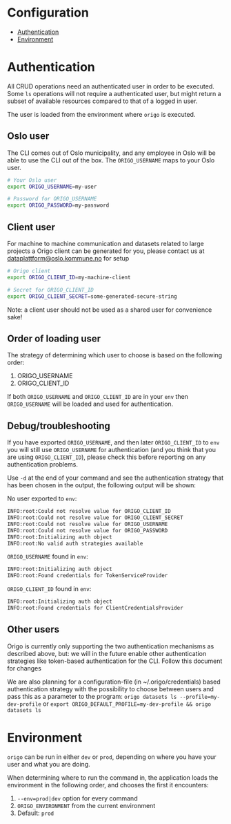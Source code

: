 Configuration
=====

* [Authentication](#authentication)
* [Environment](#environment)

# Authentication
All CRUD operations need an authenticated user in order to be executed. Some `ls` operations will not require a authenticated user, but might return a subset of available resources compared to that of a logged in user.

The user is loaded from the environment where `origo` is executed.

## Oslo user
The CLI comes out of Oslo municipality, and any employee in Oslo will be able to use the CLI out of the box. The `ORIGO_USERNAME` maps to your Oslo user.

```bash
# Your Oslo user
export ORIGO_USERNAME=my-user

# Password for ORIGO_USERNAME
export ORIGO_PASSWORD=my-password
```

## Client user
For machine to machine communication and datasets related to large projects a Origo client can be generated for you, please contact us at [dataplattform@oslo.kommune.no](dataplattform@oslo.kommune.no) for setup
```bash
# Origo client
export ORIGO_CLIENT_ID=my-machine-client

# Secret for ORIGO_CLIENT_ID
export ORIGO_CLIENT_SECRET=some-generated-secure-string
```

Note: a client user should not be used as a shared user for convenience sake!

## Order of loading user
The strategy of determining which user to choose is based on the following order:
1. ORIGO_USERNAME
2. ORIGO_CLIENT_ID

If both `ORIGO_USERNAME` and `ORIGO_CLIENT_ID` are in your `env` then `ORIGO_USERNAME` will be loaded and used for authentication.

## Debug/troubleshooting
If you have exported `ORIGO_USERNAME`, and then later `ORIGO_CLIENT_ID` to `env` you will still use `ORIGO_USERNAME` for authentication (and you think that you are using `ORIGO_CLIENT_ID`), please check this before reporting on any authentication problems.

Use `-d` at the end of your command and see the authentication strategy that has been chosen in the output, the following output will be shown:

No user exported to `env`:
```bash
INFO:root:Could not resolve value for ORIGO_CLIENT_ID
INFO:root:Could not resolve value for ORIGO_CLIENT_SECRET
INFO:root:Could not resolve value for ORIGO_USERNAME
INFO:root:Could not resolve value for ORIGO_PASSWORD
INFO:root:Initializing auth object
INFO:root:No valid auth strategies available
```

`ORIGO_USERNAME` found in `env`:
```bash
INFO:root:Initializing auth object
INFO:root:Found credentials for TokenServiceProvider
```

`ORIGO_CLIENT_ID` found in `env`:
```bash
INFO:root:Initializing auth object
INFO:root:Found credentials for ClientCredentialsProvider
```


## Other users
Origo is currently only supporting the two authentication mechanisms as described above, but: we will in the future enable other authentication strategies like token-based authentication for the CLI. Follow this document for changes

We are also planning for a configuration-file (in ~/.origo/credentials) based authentication strategy with the possibility to choose between users and pass this as a parameter to the program: `origo datasets ls --profile=my-dev-profile` or `export ORIGO_DEFAULT_PROFILE=my-dev-profile && origo datasets ls `


# Environment
`origo` can be run in either `dev` or `prod`, depending on where you have your user and what you are doing.

When determining where to run the command in, the application loads the environment in the following order, and chooses the first it encounters:

1. `--env=prod|dev` option for every command
2. `ORIGO_ENVIRONMENT` from the current environment
3. Default: `prod`
